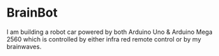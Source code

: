 # BrainBot
I am building a robot car powered by both Arduino Uno &amp; Arduino Mega 2560 which is controlled by either infra red remote control or by my brainwaves.
